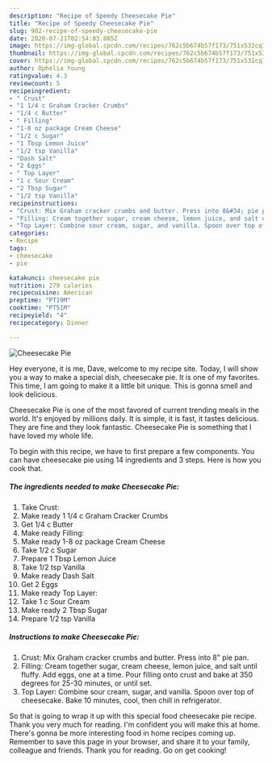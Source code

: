 ```yaml
---
description: "Recipe of Speedy Cheesecake Pie"
title: "Recipe of Speedy Cheesecake Pie"
slug: 902-recipe-of-speedy-cheesecake-pie
date: 2020-07-21T02:54:03.885Z
image: https://img-global.cpcdn.com/recipes/762c5b674b57f173/751x532cq70/cheesecake-pie-recipe-main-photo.jpg
thumbnail: https://img-global.cpcdn.com/recipes/762c5b674b57f173/751x532cq70/cheesecake-pie-recipe-main-photo.jpg
cover: https://img-global.cpcdn.com/recipes/762c5b674b57f173/751x532cq70/cheesecake-pie-recipe-main-photo.jpg
author: Ophelia Young
ratingvalue: 4.3
reviewcount: 5
recipeingredient:
- " Crust"
- "1 1/4 c Graham Cracker Crumbs"
- "1/4 c Butter"
- " Filling"
- "1-8 oz package Cream Cheese"
- "1/2 c Sugar"
- "1 Tbsp Lemon Juice"
- "1/2 tsp Vanilla"
- "Dash Salt"
- "2 Eggs"
- " Top Layer"
- "1 c Sour Cream"
- "2 Tbsp Sugar"
- "1/2 tsp Vanilla"
recipeinstructions:
- "Crust: Mix Graham cracker crumbs and butter. Press into 8&#34; pie pan."
- "Filling: Cream together sugar, cream cheese, lemon juice, and salt until fluffy. Add eggs, one at a time. Pour filling onto crust and bake at 350 degrees for 25-30 minutes, or until set."
- "Top Layer: Combine sour cream, sugar, and vanilla. Spoon over top of cheesecake. Bake 10 minutes, cool, then chill in refrigerator."
categories:
- Recipe
tags:
- cheesecake
- pie

katakunci: cheesecake pie 
nutrition: 279 calories
recipecuisine: American
preptime: "PT19M"
cooktime: "PT51M"
recipeyield: "4"
recipecategory: Dinner

---
```



![Cheesecake Pie](https://img-global.cpcdn.com/recipes/762c5b674b57f173/751x532cq70/cheesecake-pie-recipe-main-photo.jpg)

Hey everyone, it is me, Dave, welcome to my recipe site. Today, I will show you a way to make a special dish, cheesecake pie. It is one of my favorites. This time, I am going to make it a little bit unique. This is gonna smell and look delicious.

Cheesecake Pie is one of the most favored of current trending meals in the world. It's enjoyed by millions daily. It is simple, it is fast, it tastes delicious. They are fine and they look fantastic. Cheesecake Pie is something that I have loved my whole life.




To begin with this recipe, we have to first prepare a few components. You can have cheesecake pie using 14 ingredients and 3 steps. Here is how you cook that.

<!--inarticleads1-->

##### The ingredients needed to make Cheesecake Pie:

1. Take  Crust:
1. Make ready 1 1/4 c Graham Cracker Crumbs
1. Get 1/4 c Butter
1. Make ready  Filling:
1. Make ready 1-8 oz package Cream Cheese
1. Take 1/2 c Sugar
1. Prepare 1 Tbsp Lemon Juice
1. Take 1/2 tsp Vanilla
1. Make ready Dash Salt
1. Get 2 Eggs
1. Make ready  Top Layer:
1. Take 1 c Sour Cream
1. Make ready 2 Tbsp Sugar
1. Prepare 1/2 tsp Vanilla




<!--inarticleads2-->

##### Instructions to make Cheesecake Pie:

1. Crust: Mix Graham cracker crumbs and butter. Press into 8&#34; pie pan.
1. Filling: Cream together sugar, cream cheese, lemon juice, and salt until fluffy. Add eggs, one at a time. Pour filling onto crust and bake at 350 degrees for 25-30 minutes, or until set.
1. Top Layer: Combine sour cream, sugar, and vanilla. Spoon over top of cheesecake. Bake 10 minutes, cool, then chill in refrigerator.




So that is going to wrap it up with this special food cheesecake pie recipe. Thank you very much for reading. I'm confident you will make this at home. There's gonna be more interesting food in home recipes coming up. Remember to save this page in your browser, and share it to your family, colleague and friends. Thank you for reading. Go on get cooking!
